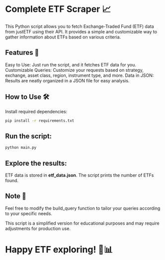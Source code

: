# Complete ETF Scraper 📈

This Python script allows you to fetch Exchange-Traded Fund (ETF) data from justETF using their API. It provides a simple and customizable way to gather information about ETFs based on various criteria.

## Features 🚀

Easy to Use: Just run the script, and it fetches ETF data for you.
Customizable Queries: Customize your requests based on strategy, exchange, asset class, region, instrument type, and more.
Data in JSON: Results are neatly organized in a JSON file for easy analysis.

## How to Use 🛠️
Install required dependencies:

```bash
pip install -r requirements.txt
```

## Run the script:

```bash
python main.py
```

## Explore the results:

ETF data is stored in **etf_data.json**.
The script prints the number of ETFs found.

## Note 📝
Feel free to modify the build_query function to tailor your queries according to your specific needs.

This script is a simplified version for educational purposes and may require adjustments for production use.

# Happy ETF exploring! 🚀📊
